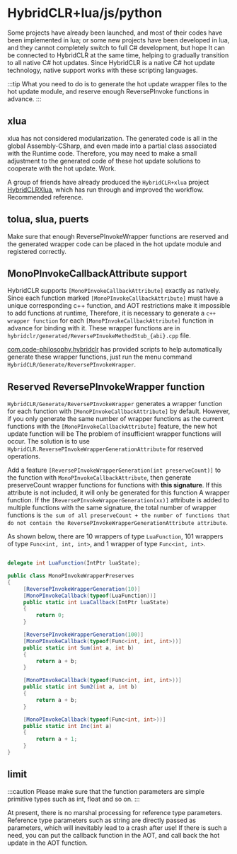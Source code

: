# HybridCLR+lua/js/python

Some projects have already been launched, and most of their codes have been implemented in lua; or some new projects have been developed in lua, and they cannot completely switch to full C# development, but hope
It can be connected to HybridCLR at the same time, helping to gradually transition to all native C# hot updates. Since HybridCLR is a native C# hot update technology, native support works with these scripting languages.

:::tip
What you need to do is to generate the hot update wrapper files to the hot update module, and reserve enough ReversePInvoke functions in advance.
:::

## xlua

xlua has not considered modularization. The generated code is all in the global Assembly-CSharp, and even made into a partial class associated with the Runtime code. Therefore, you may need to make a small adjustment to the generated code of these hot update solutions to cooperate with the hot update. Work.

A group of friends have already produced the `HybridCLR+xlua` project [HybridCLRXlua](https://gitee.com/ldr123/HybridCLRXlua), which has run through and improved the workflow. Recommended reference.

## tolua, slua, puerts

Make sure that enough ReversePInvokeWrapper functions are reserved and the generated wrapper code can be placed in the hot update module and registered correctly.

## MonoPInvokeCallbackAttribute support

HybridCLR supports `[MonoPInvokeCallbackAttribute]` exactly as natively. Since each function marked `[MonoPInvokeCallbackAttribute]` must have a unique corresponding c++ function, and AOT restrictions make it impossible to add functions at runtime,
Therefore, it is necessary to generate a `c++ wrapper function` for each `[MonoPInvokeCallbackAttribute]` function in advance for binding with it. These wrapper functions are in `hybridclr/generated/ReversePInvokeMethodStub_{abi}.cpp` file.

[com.code-philosophy.hybridclr](../basic/com.code-philosophy.hybridclr.md) has provided scripts to help automatically generate these wrapper functions, just run the menu command `HybridCLR/Generate/ReversePInvokeWrapper`.

## Reserved ReversePInvokeWrapper function

`HybridCLR/Generate/ReversePInvokeWrapper` generates a wrapper function for each function with `[MonoPInvokeCallbackAttribute]` by default.
However, if you only generate the same number of wrapper functions as the current functions with the `[MonoPInvokeCallbackAttribute]` feature, the new hot update function will be
The problem of insufficient wrapper functions will occur. The solution is to use `HybridCLR.ReversePInvokeWrapperGenerationAttribute` for reserved operations.

Add a feature `[ReversePInvokeWrapperGeneration(int preserveCount)]` to the function with `MonoPInvokeCallbackAttribute`, then generate preserveCount wrapper functions for functions with **this signature**. If this attribute is not included, it will only be generated for this function
A wrapper function. If the `[ReversePInvokeWrapperGeneration(xx)]` attribute is added to multiple functions with the same signature, the total number of wrapper functions is `the sum of all preserveCount + the number of functions that do not contain the ReversePInvokeWrapperGenerationAttribute attribute`.

As shown below, there are 10 wrappers of type `LuaFunction`, 101 wrappers of type `Func<int, int, int>`, and 1 wrapper of type `Func<int, int>`.

```csharp

delegate int LuaFunction(IntPtr luaState);

public class MonoPInvokeWrapperPreserves
{
     [ReversePInvokeWrapperGeneration(10)]
     [MonoPInvokeCallback(typeof(LuaFunction))]
     public static int LuaCallback(IntPtr luaState)
     {
         return 0;
     }

     [ReversePInvokeWrapperGeneration(100)]
     [MonoPInvokeCallback(typeof(Func<int, int, int>))]
     public static int Sum(int a, int b)
     {
         return a + b;
     }

     [MonoPInvokeCallback(typeof(Func<int, int, int>))]
     public static int Sum2(int a, int b)
     {
         return a + b;
     }

     [MonoPInvokeCallback(typeof(Func<int, int>))]
     public static int Inc(int a)
     {
         return a + 1;
     }
}

```

## limit

:::caution
Please make sure that the function parameters are simple primitive types such as int, float and so on.
:::

At present, there is no marshal processing for reference type parameters. Reference type parameters such as string are directly passed as parameters, which will inevitably lead to a crash after use!
If there is such a need, you can put the callback function in the AOT, and call back the hot update in the AOT
function.
